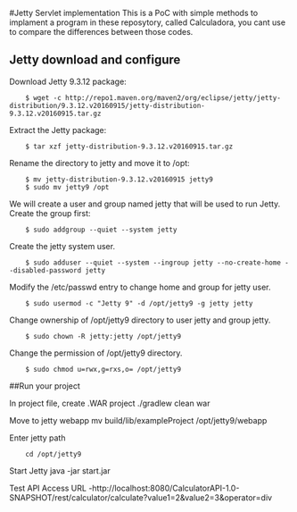 #Jetty Servlet implementation
This is a PoC with simple methods to implament a program in these reposytory, called Calculadora, you cant use to compare the differences between those codes.


## Jetty download and configure
Download Jetty 9.3.12 package:

		$ wget -c http://repo1.maven.org/maven2/org/eclipse/jetty/jetty-distribution/9.3.12.v20160915/jetty-distribution-9.3.12.v20160915.tar.gz

Extract the Jetty package:

		$ tar xzf jetty-distribution-9.3.12.v20160915.tar.gz	

Rename the directory to jetty and move it to /opt:

		$ mv jetty-distribution-9.3.12.v20160915 jetty9
		$ sudo mv jetty9 /opt

We will create a user and group named jetty that will be used to run Jetty. Create the group first:

		$ sudo addgroup --quiet --system jetty

Create the jetty system user.

		$ sudo adduser --quiet --system --ingroup jetty --no-create-home --disabled-password jetty

Modify the /etc/passwd entry to change home and group for jetty user.

		$ sudo usermod -c "Jetty 9" -d /opt/jetty9 -g jetty jetty

Change ownership of /opt/jetty9 directory to user jetty and group jetty.

		$ sudo chown -R jetty:jetty /opt/jetty9

Change the permission of /opt/jetty9 directory.

		$ sudo chmod u=rwx,g=rxs,o= /opt/jetty9
    



##Run your project

In project file, create .WAR project
		./gradlew clean war

Move to jetty webapp
		mv build/lib/exampleProject /opt/jetty9/webapp


Enter jetty path

		cd /opt/jetty9

Start Jetty
		java -jar start.jar


Test API
Access URL
-http://localhost:8080/CalculatorAPI-1.0-SNAPSHOT/rest/calculator/calculate?value1=2&value2=3&operator=div

